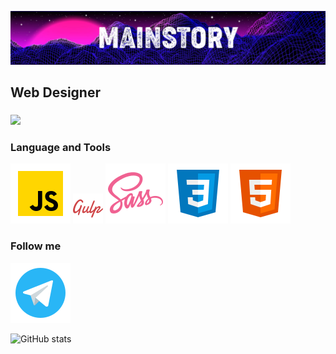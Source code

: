 ![](https://github.com/mainstory/mainstory/blob/main/assets/github-header.png)

## Web Designer 
###
![](https://www.mygo.ge/uploads/blog/1584023795.jpg)

### Language and Tools



![](https://github.com/mainstory/mainstory/blob/main/assets/icons8-javascript.svg)
![](https://github.com/mainstory/mainstory/blob/main/assets/icons8-gulp-an-open-source-javascript-toolkit-by-fractal-innovations-48.png)
![](https://github.com/mainstory/mainstory/blob/main/assets/icons8-sass.svg)
![](https://github.com/mainstory/mainstory/blob/main/assets/icons8-css3.svg)
![](https://github.com/mainstory/mainstory/blob/main/assets/icons8-html-5.svg)

### Follow me

![](https://github.com/mainstory/mainstory/blob/main/assets/icons8-%D1%82%D0%B5%D0%BB%D0%B5%D0%B3%D1%80%D0%B0%D0%BC%D0%BC%D0%B0-app.svg)

![GitHub stats](https://github-readme-stats.vercel.app/api?username=mainstory&show_icons=true&theme=radical)
